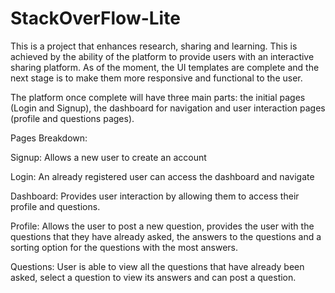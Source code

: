 # StackOverFlow-Lite
This is a project that enhances research, sharing and learning. 
This is achieved by the ability of the platform to provide users with an interactive sharing platform.
As of the moment, the UI templates are complete and the next stage is to make them more responsive and functional to the user.


The platform once complete will have three main parts: the initial pages (Login and Signup), the dashboard for navigation and user interaction pages (profile and questions pages).

Pages Breakdown:

Signup: Allows a new user to create an account

Login: An already registered user can access the dashboard and navigate

Dashboard: Provides user interaction by allowing them to access their profile and questions.

Profile: Allows the user to post a new question, provides the user with the questions that they have already asked, the answers to the questions and a sorting option for the questions with the most answers.

Questions: User is able to view all the questions that have already been asked, select a question to view its answers and can post a question.

